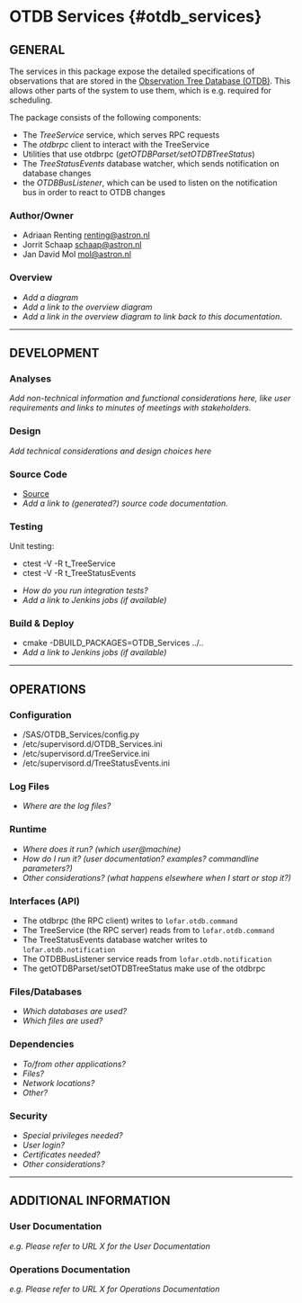 # OTDB Services {#otdb_services}

## GENERAL

The services in this package expose the detailed specifications of observations that are stored in the 
[Observation Tree Database (OTDB)](@otdb). This allows other parts of the system to use them, which is 
e.g. required for scheduling.

The package consists of the following components:
* The *TreeService* service, which serves RPC requests
* The *otdbrpc* client to interact with the TreeService
* Utilities that use otdbrpc (*getOTDBParset/setOTDBTreeStatus*)
* The *TreeStatusEvents* database watcher, which sends notification on database changes
* the *OTDBBusListener*, which can be used to listen on the notification bus in order to react to OTDB changes


### Author/Owner

- Adriaan Renting <renting@astron.nl>
- Jorrit Schaap <schaap@astron.nl>
- Jan David Mol <mol@astron.nl>


### Overview
- *Add a diagram*
- *Add a link to the overview diagram*
- *Add a link in the overview diagram to link back to this documentation*.

- - -

## DEVELOPMENT

### Analyses
*Add non-technical information and functional considerations here, like user requirements and links to minutes of 
meetings with stakeholders.*

### Design
*Add technical considerations and design choices here*

### Source Code
- [Source](https://svn.astron.nl/LOFAR/trunk/SAS/OTDB_Services/)
- *Add a link to (generated?) source code documentation.*

### Testing
Unit testing:
* ctest -V -R t_TreeService
* ctest -V -R t_TreeStatusEvents
- *How do you run integration tests?*
- *Add a link to Jenkins jobs (if available)*

### Build & Deploy
- cmake -DBUILD_PACKAGES=OTDB_Services ../..
- *Add a link to Jenkins jobs (if available)*

- - -

## OPERATIONS

### Configuration
- /SAS/OTDB_Services/config.py
- /etc/supervisord.d/OTDB_Services.ini
- /etc/supervisord.d/TreeService.ini
- /etc/supervisord.d/TreeStatusEvents.ini

### Log Files
- *Where are the log files?*

### Runtime
- *Where does it run? (which user@machine)*
- *How do I run it? (user documentation? examples? commandline parameters?)*
- *Other considerations? (what happens elsewhere when I start or stop it?)*

### Interfaces (API)
- The otdbrpc (the RPC client) writes to `lofar.otdb.command`
- The TreeService (the RPC server) reads from to `lofar.otdb.command`
- The TreeStatusEvents database watcher writes to `lofar.otdb.notification`
- The OTDBBusListener service reads from `lofar.otdb.notification`
- The getOTDBParset/setOTDBTreeStatus make use of the otdbrpc 


### Files/Databases
- *Which databases are used?*
- *Which files are used?*

### Dependencies
- *To/from other applications?*
- *Files?*
- *Network locations?*
- *Other?*

### Security
- *Special privileges needed?*
- *User login?*
- *Certificates needed?*
- *Other considerations?*

- - -

## ADDITIONAL INFORMATION

### User Documentation

*e.g. Please refer to URL X for the User Documentation*

### Operations Documentation

*e.g. Please refer to URL X for Operations Documentation*
